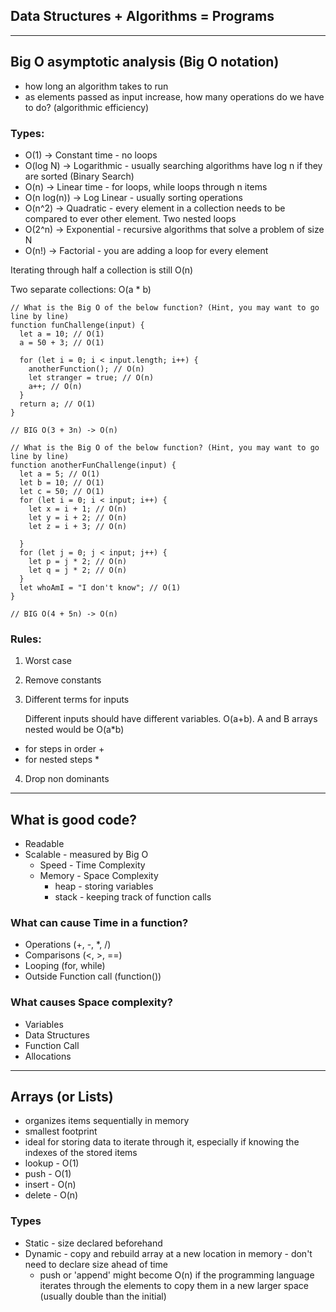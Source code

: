 ## Data Structures + Algorithms = Programs

---

## Big O asymptotic analysis (Big O notation)

- how long an algorithm takes to run
- as elements passed as input increase, how many operations do we have to do? (algorithmic efficiency)

### Types:
- O(1) -> Constant time - no loops
- O(log N) -> Logarithmic - usually searching algorithms have log n if they are sorted (Binary Search)
- O(n) -> Linear time - for loops, while loops through n items
- O(n log(n)) -> Log Linear - usually sorting operations
- O(n^2) -> Quadratic - every element in a collection needs to be compared to ever other element. Two
  nested loops
- O(2^n) -> Exponential - recursive algorithms that solve a problem of size N
- O(n!) -> Factorial - you are adding a loop for every element

Iterating through half a collection is still O(n)

Two separate collections: O(a * b)


```
// What is the Big O of the below function? (Hint, you may want to go line by line)
function funChallenge(input) {
  let a = 10; // O(1)
  a = 50 + 3; // O(1)

  for (let i = 0; i < input.length; i++) {
    anotherFunction(); // O(n)
    let stranger = true; // O(n)
    a++; // O(n)
  }
  return a; // O(1)
}

// BIG O(3 + 3n) -> O(n)
```

```
// What is the Big O of the below function? (Hint, you may want to go line by line)
function anotherFunChallenge(input) {
  let a = 5; // O(1)
  let b = 10; // O(1)
  let c = 50; // O(1)
  for (let i = 0; i < input; i++) {
    let x = i + 1; // O(n)
    let y = i + 2; // O(n)
    let z = i + 3; // O(n)

  }
  for (let j = 0; j < input; j++) {
    let p = j * 2; // O(n)
    let q = j * 2; // O(n)
  }
  let whoAmI = "I don't know"; // O(1)
}

// BIG O(4 + 5n) -> O(n)
```

### Rules:
1. Worst case
2. Remove constants
3. Different terms for inputs
   
   Different inputs should have different variables. O(a+b). A and B arrays nested would be
   O(a*b)
- for steps in order +
- for nested steps *
4. Drop non dominants

---

## What is good code?

- Readable
- Scalable - measured by Big O
    - Speed - Time Complexity
    - Memory - Space Complexity
      - heap - storing variables
      - stack - keeping track of function calls
  
### What can cause Time in a function?
- Operations (+, -, *, /)
- Comparisons (<, >, ==)
- Looping (for, while)
- Outside Function call (function())

### What causes Space complexity?
- Variables
- Data Structures
- Function Call
- Allocations

---

## Arrays (or Lists)

- organizes items sequentially in memory
- smallest footprint
- ideal for storing data to iterate through it, especially if knowing the indexes of the stored items
- lookup - O(1)
- push - O(1)
- insert - O(n)
- delete - O(n)

### Types

- Static - size declared beforehand
- Dynamic - copy and rebuild array at a new location in memory - don't need to declare size ahead of time
    - push or 'append' might become O(n) if the programming language iterates through the elements to copy them in a new larger space (usually double than the initial)

